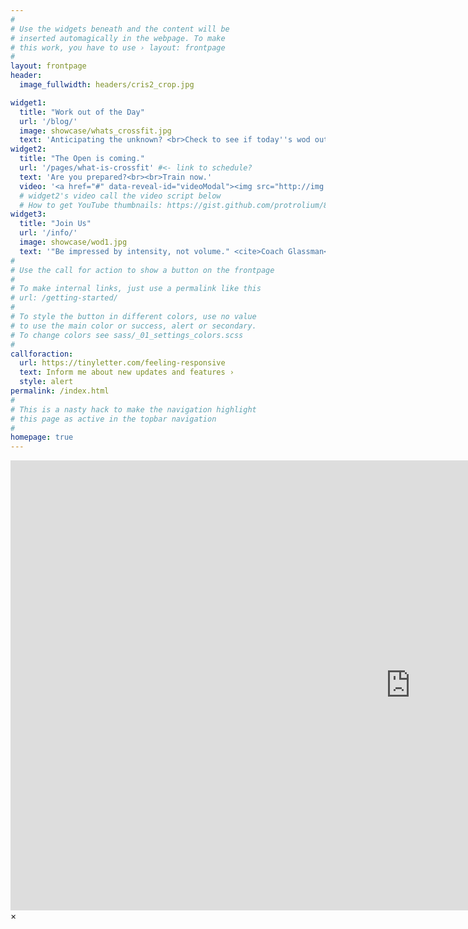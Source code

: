 ```yaml
---
#
# Use the widgets beneath and the content will be
# inserted automagically in the webpage. To make
# this work, you have to use › layout: frontpage
#
layout: frontpage
header:
  image_fullwidth: headers/cris2_crop.jpg

widget1:
  title: "Work out of the Day"
  url: '/blog/'
  image: showcase/whats_crossfit.jpg
  text: 'Anticipating the unknown? <br>Check to see if today''s wod out now...'
widget2:
  title: "The Open is coming."
  url: '/pages/what-is-crossfit' #<- link to schedule?
  text: 'Are you prepared?<br><br>Train now.'
  video: '<a href="#" data-reveal-id="videoModal"><img src="http://img.youtube.com/vi/skUxFsTzZ4Q/sddefault.jpg" width="302" height="200" alt=""/></a>'
  # widget2's video call the video script below
  # How to get YouTube thumbnails: https://gist.github.com/protrolium/8831763
widget3:
  title: "Join Us"
  url: '/info/'
  image: showcase/wod1.jpg
  text: '"Be impressed by intensity, not volume." <cite>Coach Glassman</cite>'
#
# Use the call for action to show a button on the frontpage
#
# To make internal links, just use a permalink like this
# url: /getting-started/
#
# To style the button in different colors, use no value
# to use the main color or success, alert or secondary.
# To change colors see sass/_01_settings_colors.scss
#
callforaction:
  url: https://tinyletter.com/feeling-responsive
  text: Inform me about new updates and features ›
  style: alert
permalink: /index.html
#
# This is a nasty hack to make the navigation highlight
# this page as active in the topbar navigation
#
homepage: true
---
```


<div id="videoModal" class="reveal-modal large" data-reveal="">
  <div class="flex-video widescreen vimeo" style="display: block;">
    <iframe width="1280" height="720" src="https://www.youtube.com/embed/skUxFsTzZ4Q" frameborder="0" allowfullscreen></iframe>
  </div>
  <a class="close-reveal-modal">&#215;</a>
</div>

